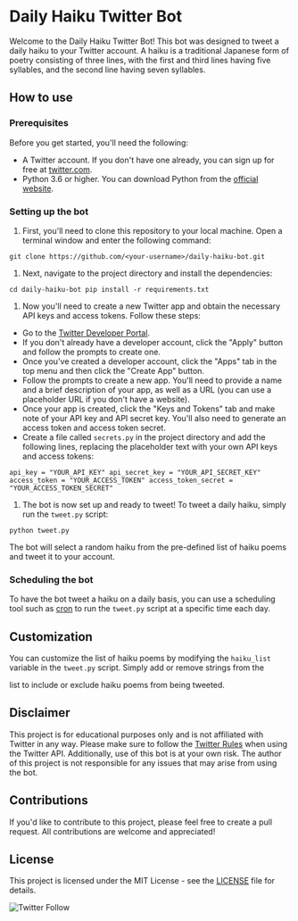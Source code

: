 # Daily Haiku Twitter Bot

Welcome to the Daily Haiku Twitter Bot! This bot was designed to tweet a daily haiku to your Twitter account. A haiku is a traditional Japanese form of poetry consisting of three lines, with the first and third lines having five syllables, and the second line having seven syllables.

## How to use

### Prerequisites

Before you get started, you'll need the following:

- A Twitter account. If you don't have one already, you can sign up for free at [twitter.com](https://twitter.com/).
- Python 3.6 or higher. You can download Python from the [official website](https://www.python.org/downloads/).

### Setting up the bot

1.  First, you'll need to clone this repository to your local machine. Open a terminal window and enter the following command:

`git clone https://github.com/<your-username>/daily-haiku-bot.git`

1.  Next, navigate to the project directory and install the dependencies:

`cd daily-haiku-bot
pip install -r requirements.txt`

1.  Now you'll need to create a new Twitter app and obtain the necessary API keys and access tokens. Follow these steps:

- Go to the [Twitter Developer Portal](https://developer.twitter.com/en/docs/twitter-api/getting-started/getting-access-to-the-twitter-api).
- If you don't already have a developer account, click the "Apply" button and follow the prompts to create one.
- Once you've created a developer account, click the "Apps" tab in the top menu and then click the "Create App" button.
- Follow the prompts to create a new app. You'll need to provide a name and a brief description of your app, as well as a URL (you can use a placeholder URL if you don't have a website).
- Once your app is created, click the "Keys and Tokens" tab and make note of your API key and API secret key. You'll also need to generate an access token and access token secret.
- Create a file called `secrets.py` in the project directory and add the following lines, replacing the placeholder text with your own API keys and access tokens:

`api_key = "YOUR_API_KEY"
api_secret_key = "YOUR_API_SECRET_KEY"
access_token = "YOUR_ACCESS_TOKEN"
access_token_secret = "YOUR_ACCESS_TOKEN_SECRET"`

1.  The bot is now set up and ready to tweet! To tweet a daily haiku, simply run the `tweet.py` script:

`python tweet.py`

The bot will select a random haiku from the pre-defined list of haiku poems and tweet it to your account.

### Scheduling the bot

To have the bot tweet a haiku on a daily basis, you can use a scheduling tool such as [cron](https://en.wikipedia.org/wiki/Cron) to run the `tweet.py` script at a specific time each day.

## Customization

You can customize the list of haiku poems by modifying the `haiku_list` variable in the `tweet.py` script. Simply add or remove strings from the

list to include or exclude haiku poems from being tweeted.

## Disclaimer

This project is for educational purposes only and is not affiliated with Twitter in any way. Please make sure to follow the [Twitter Rules](https://twitter.com/en/rules) when using the Twitter API. Additionally, use of this bot is at your own risk. The author of this project is not responsible for any issues that may arise from using the bot.

## Contributions

If you'd like to contribute to this project, please feel free to create a pull request. All contributions are welcome and appreciated!

## License

This project is licensed under the MIT License - see the [LICENSE](https://chat.openai.com/chat/LICENSE) file for details.

![Twitter Follow](https://img.shields.io/twitter/follow/PC65049955?style=social)
